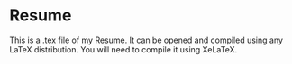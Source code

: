 # Resume
This is a .tex file of my Resume.
It can be opened and compiled using any LaTeX distribution. 
You will need to compile it using XeLaTeX.
